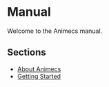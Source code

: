 # Manual

Welcome to the Animecs manual.

## Sections

- [About Animecs](about.md)
- [Getting Started](getting-started.md)